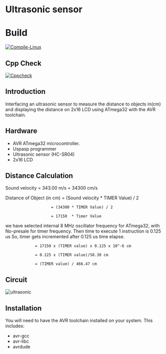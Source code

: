Ultrasonic sensor
================
# Build
[![Compile-Linux](https://github.com/rickwith13/M2_embedded_Ultrasonicsensor_interfacing/actions/workflows/Compile.yml/badge.svg)](https://github.com/rickwith13/M2_embedded_Ultrasonicsensor_interfacing/actions/workflows/Compile.yml)
## Cpp Check
[![Cppcheck](https://github.com/rickwith13/M2_embedded_Ultrasonicsensor_interfacing/actions/workflows/CodeQulaity.yml/badge.svg)](https://github.com/rickwith13/M2_embedded_Ultrasonicsensor_interfacing/actions/workflows/CodeQulaity.yml)

Introduction
------------
Interfacing an ultrasonic sensor to measure the distance to objects in(cm) and displaying the distance on 2x16 LCD using ATmega32 with the AVR toolchain.

Hardware
--------
* AVR ATmega32 microcontroller.
* Uspasp programmer
* Ultrasonic sensor (HC-SR04)
* 2x16 LCD

Distance Calculation
--------
Sound velocity =   343.00 m/s = 34300 cm/s

Distance of Object (in cm)
                        = (Sound velocity * TIMER Value) / 2

                        = (34300 * TIMER Value) / 2

                        = 17150  * Timer Value

we have selected internal 8 MHz oscillator frequency for ATmega32, with No-presale for timer frequency. Then time to execute 1 instruction is 0.125 us
So, timer gets incremented after 0.125 us time elapse.

                 = 17150 x (TIMER value) x 0.125 x 10^-6 cm

                 = 0.125 x (TIMER value)/58.30 cm

                 = (TIMER value) / 466.47 cm

Circuit
--------
![ultrasonic](circuit/ultrasonic.PNG)

Installation
------------
You will need to have the AVR toolchain installed on your system. This includes:
* avr-gcc
* avr-libc
* avrdude

